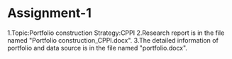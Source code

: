 # Assignment-1
1.Topic:Portfolio construction
  Strategy:CPPI
2.Research report is in the file named "Portfolio construction_CPPI.docx".
3.The detailed information of portfolio and data source is in the file named "portfolio.docx".
